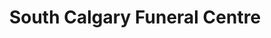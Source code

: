---
title: "South Calgary Funeral Centre"
url: /calgary/south-calgary-funeral-centre/
shop: Bestattungen
---